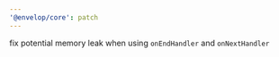 ```yaml
---
'@envelop/core': patch
---
```


fix potential memory leak when using `onEndHandler` and `onNextHandler`
